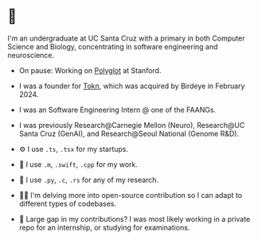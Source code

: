 # 👋 
I'm an undergraduate at UC Santa Cruz with a primary in both Computer Science and Biology, concentrating in software engineering and neuroscience.  

- On pause: Working on [Polyglot](https://landing-lime-five.vercel.app/) at Stanford.  

- I was a founder for [Tokn](https://tokn.so), which was acquired by Birdeye in February 2024. 

- I was an Software Engineering Intern @ one of the FAANGs.

- I was previously Research@Carnegie Mellon (Neuro), Research@UC Santa Cruz (GenAI), and Research@Seoul National (Genome R&D).

- ⚙️ I use `.ts`, `.tsx` for my startups. 

- 💼 I use `.m`, `.swift`, `.cpp` for my work. 

- 🔎 I use `.py`, `.c`, `.rs` for any of my research.

- 🧑‍🎓 I'm delving more into open-source contribution so I can adapt to different types of codebases.

- 📝 Large gap in my contributions? I was most likely working in a private repo for an internship, or studying for examinations.
